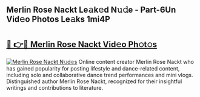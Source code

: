 ## Merlin Rose Nackt Le𝚊k𝚎d N𝚞𝚍e - Part-6Un Vid𝚎o Photos Le𝚊ks 1mi4P

# <h2><a href="http://fb8l8vm.evod.top/?m=Merlin+Rose+Nackt">🔗 👉🔴 Merlin Rose Nackt Vid𝚎o Ph𝚘t𝚘s</a></h2>

[![Merlin Rose Nackt N𝚞d𝚎s](https://i.imgur.com/8V9OHl7.gif)](http://fb8l8vm.evod.top/?m=Merlin+Rose+Nackt)
Online content creator Merlin Rose Nackt who has gained popularity for posting lifestyle and dance-related content, including solo and collaborative dance trend performances and mini vlogs. Distinguished author Merlin Rose Nackt, recognized for their insightful writings and contributions to literature. 
